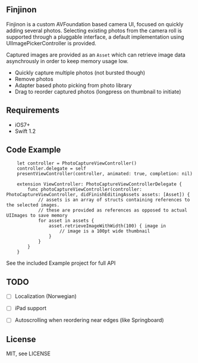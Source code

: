 ## Finjinon

Finjinon is a custom AVFoundation based camera UI, focused on quickly adding several photos. Selecting existing photos from the camera roll is supported through a pluggable interface, a default implementation using UIImagePickerController is provided.

Captured images are provided as an `Asset` which can retrieve image data asynchrously in order to keep memory usage low.

* Quickly capture multiple photos (not bursted though)
* Remove photos
* Adapter based photo picking from photo library
* Drag to reorder captured photos (longpress on thumbnail to initiate)

## Requirements

* iOS7+
* Swift 1.2

## Code Example

        let controller = PhotoCaptureViewController()
        controller.delegate = self
        presentViewController(controller, animated: true, completion: nil)
        
        extension ViewController: PhotoCaptureViewControllerDelegate {
            func photoCaptureViewController(controller: PhotoCaptureViewController, didFinishEditingAssets assets: [Asset]) {
                // assets is an array of structs containing references to the selected images.
                // these are provided as references as opposed to actual UIImages to save memory
                for asset in assets {
                    asset.retrieveImageWithWidth(100) { image in
                        // image is a 100pt wide thumbnail
                    }
                }
            }
        }

See the included Example project for full API

## TODO

- [ ] Localization (Norwegian)
- [ ] iPad support
- [ ] Autoscrolling when reordering near edges (like Springboard)


## License

MIT, see LICENSE

